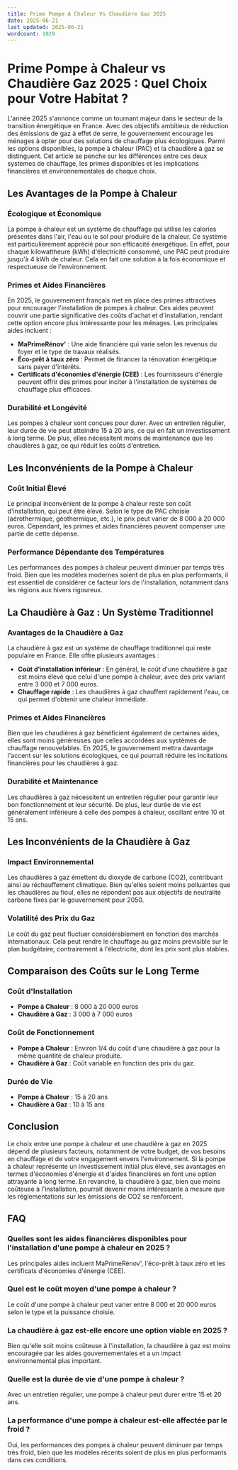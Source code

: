 ```yaml
---
title: Prime Pompe A Chaleur Vs Chaudière Gaz 2025
date: 2025-06-21
last_updated: 2025-06-21
wordcount: 1029
---
```


# Prime Pompe à Chaleur vs Chaudière Gaz 2025 : Quel Choix pour Votre Habitat ?

L'année 2025 s'annonce comme un tournant majeur dans le secteur de la transition énergétique en France. Avec des objectifs ambitieux de réduction des émissions de gaz à effet de serre, le gouvernement encourage les ménages à opter pour des solutions de chauffage plus écologiques. Parmi les options disponibles, la pompe à chaleur (PAC) et la chaudière à gaz se distinguent. Cet article se penche sur les différences entre ces deux systèmes de chauffage, les primes disponibles et les implications financières et environnementales de chaque choix.

## Les Avantages de la Pompe à Chaleur

### Écologique et Économique

La pompe à chaleur est un système de chauffage qui utilise les calories présentes dans l'air, l'eau ou le sol pour produire de la chaleur. Ce système est particulièrement apprécié pour son efficacité énergétique. En effet, pour chaque kilowattheure (kWh) d'électricité consommé, une PAC peut produire jusqu'à 4 kWh de chaleur. Cela en fait une solution à la fois économique et respectueuse de l'environnement.

### Primes et Aides Financières

En 2025, le gouvernement français met en place des primes attractives pour encourager l'installation de pompes à chaleur. Ces aides peuvent couvrir une partie significative des coûts d'achat et d'installation, rendant cette option encore plus intéressante pour les ménages. Les principales aides incluent :

- **MaPrimeRénov'** : Une aide financière qui varie selon les revenus du foyer et le type de travaux réalisés.
- **Éco-prêt à taux zéro** : Permet de financer la rénovation énergétique sans payer d'intérêts.
- **Certificats d'économies d'énergie (CEE)** : Les fournisseurs d'énergie peuvent offrir des primes pour inciter à l'installation de systèmes de chauffage plus efficaces.

### Durabilité et Longévité

Les pompes à chaleur sont conçues pour durer. Avec un entretien régulier, leur durée de vie peut atteindre 15 à 20 ans, ce qui en fait un investissement à long terme. De plus, elles nécessitent moins de maintenance que les chaudières à gaz, ce qui réduit les coûts d'entretien.

## Les Inconvénients de la Pompe à Chaleur

### Coût Initial Élevé

Le principal inconvénient de la pompe à chaleur reste son coût d'installation, qui peut être élevé. Selon le type de PAC choisie (aérothermique, géothermique, etc.), le prix peut varier de 8 000 à 20 000 euros. Cependant, les primes et aides financières peuvent compenser une partie de cette dépense.

### Performance Dépendante des Températures

Les performances des pompes à chaleur peuvent diminuer par temps très froid. Bien que les modèles modernes soient de plus en plus performants, il est essentiel de considérer ce facteur lors de l'installation, notamment dans les régions aux hivers rigoureux.

## La Chaudière à Gaz : Un Système Traditionnel

### Avantages de la Chaudière à Gaz

La chaudière à gaz est un système de chauffage traditionnel qui reste populaire en France. Elle offre plusieurs avantages :

- **Coût d'installation inférieur** : En général, le coût d'une chaudière à gaz est moins élevé que celui d'une pompe à chaleur, avec des prix variant entre 3 000 et 7 000 euros.
- **Chauffage rapide** : Les chaudières à gaz chauffent rapidement l'eau, ce qui permet d'obtenir une chaleur immédiate.

### Primes et Aides Financières

Bien que les chaudières à gaz bénéficient également de certaines aides, elles sont moins généreuses que celles accordées aux systèmes de chauffage renouvelables. En 2025, le gouvernement mettra davantage l'accent sur les solutions écologiques, ce qui pourrait réduire les incitations financières pour les chaudières à gaz.

### Durabilité et Maintenance

Les chaudières à gaz nécessitent un entretien régulier pour garantir leur bon fonctionnement et leur sécurité. De plus, leur durée de vie est généralement inférieure à celle des pompes à chaleur, oscillant entre 10 et 15 ans.

## Les Inconvénients de la Chaudière à Gaz

### Impact Environnemental

Les chaudières à gaz émettent du dioxyde de carbone (CO2), contribuant ainsi au réchauffement climatique. Bien qu'elles soient moins polluantes que les chaudières au fioul, elles ne répondent pas aux objectifs de neutralité carbone fixés par le gouvernement pour 2050.

### Volatilité des Prix du Gaz

Le coût du gaz peut fluctuer considérablement en fonction des marchés internationaux. Cela peut rendre le chauffage au gaz moins prévisible sur le plan budgétaire, contrairement à l'électricité, dont les prix sont plus stables.

## Comparaison des Coûts sur le Long Terme

### Coût d'Installation

- **Pompe à Chaleur** : 8 000 à 20 000 euros
- **Chaudière à Gaz** : 3 000 à 7 000 euros

### Coût de Fonctionnement

- **Pompe à Chaleur** : Environ 1/4 du coût d'une chaudière à gaz pour la même quantité de chaleur produite.
- **Chaudière à Gaz** : Coût variable en fonction des prix du gaz.

### Durée de Vie

- **Pompe à Chaleur** : 15 à 20 ans
- **Chaudière à Gaz** : 10 à 15 ans

## Conclusion

Le choix entre une pompe à chaleur et une chaudière à gaz en 2025 dépend de plusieurs facteurs, notamment de votre budget, de vos besoins en chauffage et de votre engagement envers l'environnement. Si la pompe à chaleur représente un investissement initial plus élevé, ses avantages en termes d'économies d'énergie et d'aides financières en font une option attrayante à long terme. En revanche, la chaudière à gaz, bien que moins coûteuse à l'installation, pourrait devenir moins intéressante à mesure que les réglementations sur les émissions de CO2 se renforcent.

## FAQ

### Quelles sont les aides financières disponibles pour l'installation d'une pompe à chaleur en 2025 ?

Les principales aides incluent MaPrimeRénov', l'éco-prêt à taux zéro et les certificats d'économies d'énergie (CEE).

### Quel est le coût moyen d'une pompe à chaleur ?

Le coût d'une pompe à chaleur peut varier entre 8 000 et 20 000 euros selon le type et la puissance choisie.

### La chaudière à gaz est-elle encore une option viable en 2025 ?

Bien qu'elle soit moins coûteuse à l'installation, la chaudière à gaz est moins encouragée par les aides gouvernementales et a un impact environnemental plus important.

### Quelle est la durée de vie d'une pompe à chaleur ?

Avec un entretien régulier, une pompe à chaleur peut durer entre 15 et 20 ans.

### La performance d'une pompe à chaleur est-elle affectée par le froid ?

Oui, les performances des pompes à chaleur peuvent diminuer par temps très froid, bien que les modèles récents soient de plus en plus performants dans ces conditions.